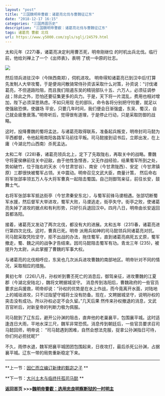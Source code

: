 ```yaml
---
layout: "post"
title: "三国魏明帝曹叡：诸葛亮北伐与曹魏征辽东"
date: "2018-12-17 16:15"
categories: "三国两晋历史"
description: "三国魏明帝曹叡：诸葛亮北伐与曹魏征辽东"
tags: 诸葛亮 曹叡 北伐
url: https://www.y5000.com/zgls/sglj/24579.html
---
```






太和元年（227)春，诸葛亮决定利用曹丕死，明帝刚继位 的时机出兵北伐。临行前，他给刘禅上了一个《出师表》，表明 了统一中原的壮志。

![](https://img.y5000.com/uploads/allimg/170802/12-1FP2152004O5.jpg)

然后领兵进驻汉中（今陕西南郑），伺机进攻。
明帝得知诸葛亮已到汉中后!打算先发制人大举攻蜀，于是便询问散骑常侍孙资该采取什么对策，孙资说：“讨伐诸葛亮，不但道路险阻，而且我们阻遏东吴的精锐部队十五、六万人，必须征调参战；除此之外，恐怕还要征集更多的兵力。于是，天下将一片混乱，费用也相对增加，陛下必须深思熟虑。不如只用现
在的部队，命令各将分别把守险要，就足以使强敌恐惧，使疆场
平安。只要几年时间，我们便会日渐强盛，东吴、蜀汉，自己就会疲惫衰落。”明帝听后，觉得很有道理，于是停止行动，只是采取防御的战略。

这时，投降曹魏的蜀将孟达，与诸葛亮取得联系，准备起兵叛变，明帝封司马懿为平西都督，令他起用南阳各路军马前往平叛。司马懿接到诏书后，立即出发，在上庸（今湖北竹山西南）杀死孟达。

太和二年（228)春，诸葛亮领兵北上，定下了先取陇右，再取关中的战略。曹魏守将夏侯楙前往关中迎敌，由于他性急悭吝，又无作战经验，结果蜀军所到之处，势如破竹，位于陇右的天水（今甘肃甘谷）、南安（今甘肃陇西）、安定（今甘肃镇原）三郡很快被蜀军占领。关中震动。明帝召见文武大臣，商量计策，
然后命右将军张郃率领五万人与大将军曹真一起阻击蜀国。自己则御驾亲征，前往长安，鼓舞士气。

右将军张郃率军抵达街亭（今甘肃秦安东北），与蜀军前锋马谡相遇。张郃切断蜀军水援，然后督军大举进攻，蜀军大败，马谡逃走，街亭失守。街亭之败，使诸葛亮失掉了进攻的据点和有利形势，只好引兵退回汉中。四月八日，明帝由长安返回首都洛阳。

接着，诸葛亮又发动了两次北伐，都没有大的进展。太和五年（231)春，诸葛亮进行第四次北伐。这时，曹真已死。明帝
派用兵如神的司马懿领兵同诸葛亮对抗。司马懿采取凭险坚守，拒不出战的办法，拖住蜀军，直到诸葛亮病死五丈原，蜀军撤走，蜀、魏之间的战争才告结束。因司马懿阻击蜀军有功。青龙三年
(235)，被提升为太尉，从此掌握了曹魏的军事大权。

与诸葛亮的北伐相呼应，东吴也几次派兵进攻曹魏的南部地区。明帝针对不同的情况，采取相应的措施。

黄初七年（226)八月，孙权听到曹丕死亡的消息后，御驾亲征，进攻曹魏的江夏郡（今湖北安陆北），魏将文聘据城坚守。
消息传到洛阳后，曹魏政府的一些官员要求出兵援救，明帝却说：“孙权的优势是在水上作战，而今竟离开水面，对陆地上的城垣进攻，只不过指望守城将士没有防备。现在，文聘据城坚守，说明孙权的突击没有成功。所以孙权必定不会久留。”几天后果
然传来孙权撤退的消息，文武百官听后，对新皇帝的判断力极为佩服。

司马懿到了辽东后，避开公孙渊的阻击，直奔他的老巢襄平，包围襄平城。这时适逢连日大雨，平地水深三尺，魏军非常恐慌。消息传到朝廷后，一些官员要求召司马懿回师，明帝说：
“司马懿遇到困难，自然会想法克服，捉拿公孙渊指日可待，你们何必担扰昵?”

不久，雨停水退，魏军把襄平城团团包围起来，日夜攻打，最后杀死公孙渊，占据襄平城。辽东一带的局势重新稳定下来。

* * *

**上一节：[因仁而立编订新律的甄宓之子](https://www.y5000.com/zgls/sglj/24578.html) **

**下一节：[大兴土木与临终托孤司马懿](https://www.y5000.com/zgls/sglj/24580.html) **

**返回首页 >>>[魏明帝曹叡：选用忠良明察断狱的一时明主](https://www.y5000.com/zgls/sglj/24582.html)**
